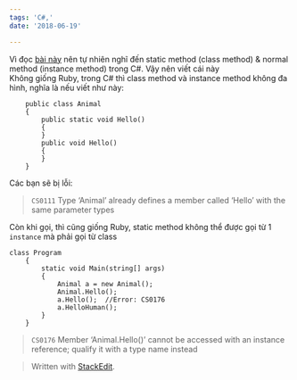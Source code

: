 ```yaml
---
tags: 'C#,'
date: '2018-06-19'

---
```


<p>Vì đọc <a href="1">bài này</a> nên tự nhiên nghĩ đến static method (class method) &amp; normal method (instance method) trong C#. Vậy nên viết cái này<br>
Không giống Ruby, trong C# thì class method và instance method không đa hình, nghĩa là nếu viết như này:</p>
<pre class=" language-cs"><code class="prism  language-cs">    public class Animal
    {
        public static void Hello()
        {
        }
        public void Hello()
        {
        }
    }
</code></pre>
<p>Các bạn sẽ bị lỗi:</p>
<blockquote>
<p><code>CS0111</code>	Type ‘Animal’ already defines a member called ‘Hello’ with the same parameter types</p>
</blockquote>
<p>Còn khi gọi, thì cũng giống Ruby, static method không thể được gọi từ 1 <code>instance</code> mà phải gọi từ class</p>
<pre class=" language-cs"><code class="prism  language-cs">class Program
    {
        static void Main(string[] args)
        {
            Animal a = new Animal();
            Animal.Hello();
            a.Hello();  //Error: CS0176	
            a.HelloHuman();
        }
    }
</code></pre>
<blockquote>
<p><code>CS0176</code> Member ‘Animal.Hello()’ cannot be accessed with an instance reference; qualify it with a type name instead</p>
</blockquote>
<blockquote>
<p>Written with <a href="https://stackedit.io/">StackEdit</a>.</p>
</blockquote>

